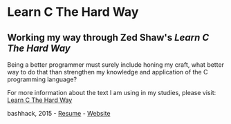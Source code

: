 # Learn C The Hard Way
## Working my way through Zed Shaw's _Learn C The Hard Way_
Being a better programmer must surely include honing my craft, what better way to do that than
strengthen my knowledge and application of the C programming language?

For more information about the text I am using in my studies, please visit: [Learn C The Hard Way](http://c.learncodethehardway.org/book/)

bashhack, 2015 - [Resume](https://www.linkedin.com/in/marclaughton) - [Website](http://www.marclaughton.com/)